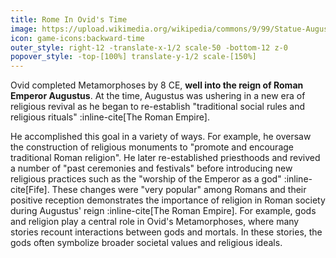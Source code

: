 ```yaml
---
title: Rome In Ovid's Time
image: https://upload.wikimedia.org/wikipedia/commons/9/99/Statue-Augustus_transparent_background.png
icon: game-icons:backward-time
outer_style: right-12 -translate-x-1/2 scale-50 -bottom-12 z-0
popover_style: -top-[100%] translate-y-1/2 scale-[150%]
---
```

Ovid completed Metamorphoses by 8 CE, **well into the reign of Roman Emperor Augustus**. At the time, Augustus was ushering in a new era of religious revival as he began to re-establish "traditional social rules and religious rituals" :inline-cite[The Roman Empire].
<!--more-->
He accomplished this goal in a variety of ways. For example, he oversaw the construction of religious monuments to "promote and encourage traditional Roman religion". He later re-established priesthoods and revived a number of "past ceremonies and festivals" before introducing new religious practices such as the "worship of the Emperor as a god" :inline-cite[Fife]. These changes were "very popular" among Romans and their positive reception demonstrates the importance of religion in Roman society during Augustus' reign :inline-cite[The Roman Empire]. For example, gods and religion play a central role in Ovid's Metamorphoses, where many stories recount interactions between gods and mortals. In these stories, the gods often symbolize broader societal values and religious ideals.
